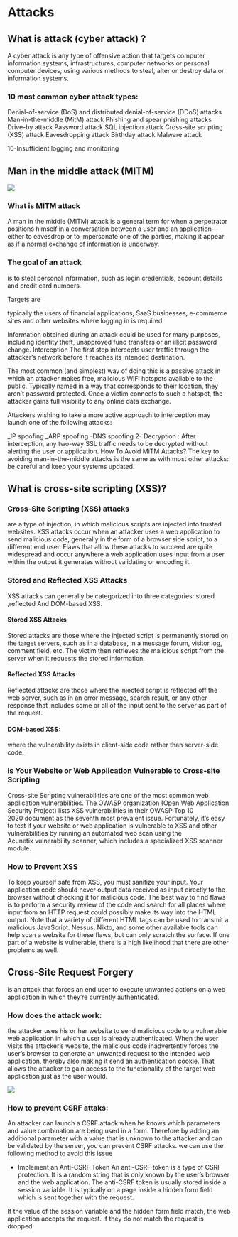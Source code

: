 # Attacks


## What is attack (cyber attack) ?
A cyber attack is any type of offensive action that targets computer information systems, infrastructures, computer networks or personal computer devices, using various methods to steal, alter or destroy data or information systems.


### 10 most common cyber attack types:

Denial-of-service (DoS) and distributed denial-of-service (DDoS) attacks
Man-in-the-middle (MitM) attack
Phishing and spear phishing attacks
Drive-by attack
Password attack
SQL injection attack
Cross-site scripting (XSS) attack
Eavesdropping attack
Birthday attack
Malware attack

10-Insufficient logging and monitoring


## Man in the middle attack (MITM)

![](https://media.discordapp.net/attachments/663671271376289792/684025460719747132/download.png)

### What is MITM attack
A man in the middle (MITM) attack is a general term for when a perpetrator positions himself in a conversation between a user and an application—either to eavesdrop or to impersonate one of the parties, making it appear as if a normal exchange of information is underway.

### The goal of an attack 
is to steal personal information, such as login credentials, account details and credit card numbers.

 Targets are

 typically the users of financial applications, SaaS businesses, e-commerce sites and other websites where logging in is required.


Information obtained during an attack could be used for many purposes, including identity theft, unapproved fund transfers or an illicit password change.
Interception
The first step intercepts user traffic through the attacker’s network before it reaches its intended destination.

The most common (and simplest) way of doing this is a passive attack in which an attacker makes free, malicious WiFi hotspots available to the public. Typically named in a way that corresponds to their location, they aren’t password protected. Once a victim connects to such a hotspot, the attacker gains full visibility to any online data exchange.

Attackers wishing to take a more active approach to interception may launch one of the following attacks:

_IP spoofing
_ARP spoofing 
-DNS spoofing
2- Decryption :
After interception, any two-way SSL traffic needs to be decrypted without alerting the user or application.
How To Avoid MiTM Attacks?
The key to avoiding man-in-the-middle attacks is the same as with most other attacks: 
be careful and keep your systems updated. 


## What is cross-site scripting (XSS)?


### Cross-Site Scripting (XSS) attacks
 are a type of injection, in which malicious scripts are injected into trusted websites. XSS attacks occur when an attacker uses a web application to send malicious code, generally in the form of a browser side script, to a different end user. Flaws that allow these attacks to succeed are quite widespread and occur anywhere a web application uses input from a user within the output it generates without validating or encoding it.
 


### Stored and Reflected XSS Attacks
XSS attacks can generally be categorized into three categories: stored ,reflected And DOM-based XSS. 

#### Stored XSS Attacks
Stored attacks are those where the injected script is permanently stored on the target servers, such as in a database, in a message forum, visitor log, comment field, etc. The victim then retrieves the malicious script from the server when it requests the stored information.

#### Reflected XSS Attacks
Reflected attacks are those where the injected script is reflected off the web server, such as in an error message, search result, or any other response that includes some or all of the input sent to the server as part of the request.

#### DOM-based XSS: 
where the vulnerability exists in client-side code rather than server-side code.


### Is Your Website or Web Application Vulnerable to Cross-site Scripting

Cross-site Scripting vulnerabilities are one of the most common web application vulnerabilities. The OWASP organization (Open Web Application Security Project) lists XSS vulnerabilities in their OWASP Top 10 2020 document as the seventh most prevalent issue.
Fortunately, it’s easy to test if your website or web application is vulnerable to XSS and other vulnerabilities by running an automated web scan using the Acunetix vulnerability scanner, which includes a specialized XSS scanner module.


### How to Prevent XSS

To keep yourself safe from XSS, you must sanitize your input. Your application code should never output data received as input directly to the browser without checking it for malicious code.
The best way to find flaws is to perform a security review of the code and search for all places where input from an HTTP request could possibly make its way into the HTML output. Note that a variety of different HTML tags can be used to transmit a malicious JavaScript. Nessus, Nikto, and some other available tools can help scan a website for these flaws, but can only scratch the surface. If one part of a website is vulnerable, there is a high likelihood that there are other problems as well.



## Cross-Site Request Forgery


is an attack that forces an end user to execute unwanted actions on a web application in which they’re currently authenticated. 
    

### How does the attack work:

the attacker uses his or her website to send malicious code to a vulnerable web application in which a user is already authenticated.
When the user visits the attacker’s website, the malicious code inadvertently forces the user’s browser to generate an unwanted request to the intended web application, thereby also making it send an authentication cookie. That allows the attacker to gain access to the functionality of the target web application just as the user would.

![](https://media.discordapp.net/attachments/682186920586903553/684027235719577630/CSRF.png
)




### How to prevent CSRF attaks: 

An attacker can launch a CSRF attack when he knows which parameters and value combination are being used in a form. Therefore by adding an additional parameter with a value that is unknown to the attacker and can be validated by the server, you can prevent CSRF attacks. we can use the following method to avoid this issue
* Implement an Anti-CSRF Token
An anti-CSRF token is a type of CSRF protection. It is a random string that is only known by the user’s browser and the web application. The anti-CSRF token is usually stored inside a session variable. It is typically on a page inside a hidden form field which is sent together with the request.

If the value of the session variable and the hidden form field match, the web application accepts the request. If they do not match the request is dropped.
